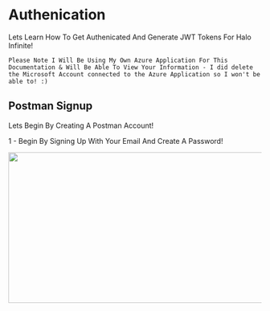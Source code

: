 # Authenication

Lets Learn How To Get Authenicated And Generate JWT Tokens For Halo Infinite!

```Please Note I Will Be Using My Own Azure Application For This Documentation & Will Be Able To View Your Information - I did delete the Microsoft Account connected to the Azure Application so I won't be able to! :)```

## Postman Signup

Lets Begin By Creating A Postman Account!

1 - Begin By Signing Up With Your Email And Create A Password!

<img src="https://raw.githubusercontent.com/Sennful/Halo-Infinite-API/main/Images/postmansignup.png" width="700" height="300">
